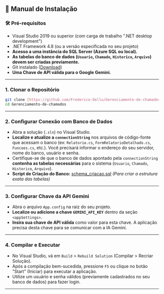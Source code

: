 ## 📖 Manual de Instalação <a id="manual"></a>

### 🛠 Pré-requisitos

* Visual Studio 2019 ou superior (com carga de trabalho ".NET desktop development")
* .NET Framework 4.8 (ou a versão especificada no seu projeto)
* **Acesso a uma instância do SQL Server (Azure SQL ou local).**
* **As tabelas do banco de dados (`Usuario`, `Chamado`, `Historico`, `Arquivo`) devem ser criadas previamente.** 
* Git instalado ([Download](https://git-scm.com/downloads))
* **Uma Chave de API válida para o Google Gemini.**

---

### 1. Clonar o Repositório

```bash
git clone [https://github.com/Frederico-Dellu/Gerenciamento-de-chamados.git](https://github.com/Frederico-Dellu/Gerenciamento-de-chamados.git)
cd Gerenciamento-de-chamados
```
---

### 2. Configurar Conexão com Banco de Dados

* Abra a solução (`.sln`) no Visual Studio.
* **Localize e atualize a `connectionString`** nos arquivos de código-fonte que acessam o banco (ex: `Relatorio.cs`, `FormRelatorioDetalhado.cs`, `Funcoes.cs`, etc.). Você precisará informar o endereço do seu servidor, nome do banco, usuário e senha.
* Certifique-se de que o banco de dados apontado pela `connectionString` **contenha as tabelas necessárias** para o sistema (`Usuario`, `Chamado`, `Historico`, `Arquivo`).
* **Script de Criação do Banco:** [schema_criacao.sql](Script/ScriptSQL.sql) *(Para criar a estrutura exata das tabelas)*

---

### 3. Configurar Chave da API Gemini

* Abra o arquivo `App.config` na raiz do seu projeto.
* **Localize ou adicione a chave `GEMINI_API_KEY`** dentro da seção `<appSettings>`.
* **Insira sua chave de API válida** como valor para esta chave. A aplicação precisa desta chave para se comunicar com a IA Gemini.

---

### 4. Compilar e Executar

* No Visual Studio, vá em `Build` > `Rebuild Solution` (Compilar > Recriar Solução).
* Após a compilação bem-sucedida, pressione `F5` ou clique no botão "Start" (Iniciar) para executar a aplicação.
* Utilize um usuário e senha válidos (previamente cadastrados no seu banco de dados) para fazer login.

---
